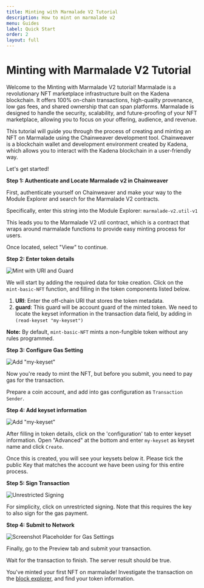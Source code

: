 ```yaml
---
title: Minting with Marmalade V2 Tutorial
description: How to mint on marmalade v2
menu: Guides
label: Quick Start
order: 2
layout: full
---
```


# Minting with Marmalade V2 Tutorial


Welcome to the Minting with Marmalade V2 tutorial! Marmalade is a revolutionary
NFT marketplace infrastructure built on the Kadena blockchain. It offers 100%
on-chain transactions, high-quality provenance, low gas fees, and shared
ownership that can span platforms. Marmalade is designed to handle the security,
scalability, and future-proofing of your NFT marketplace, allowing you to focus
on your offering, audience, and revenue.

This tutorial will guide you through the process of creating and minting an NFT
on Marmalade using the Chainweaver development tool. Chainweaver is a blockchain
wallet and development environment created by Kadena, which allows you to
interact with the Kadena blockchain in a user-friendly way.

Let's get started!

**Step 1: Authenticate and Locate Marmalade v2 in Chainweaver**

First, authenticate yourself on Chainweaver and make your way to the Module Explorer and search for the Marmalade V2 contracts.

Specifically, enter this string into the Module Explorer: `marmalade-v2.util-v1`

This leads you to the Marmalade V2 util contract, which is a contract that wraps around marmalade
functions to provide easy minting process for users.

Once located, select "View" to continue.

**Step 2: Enter token details**

![Mint with URI and Guard](/assets/marmalade/mint_1.png)


We will start by adding the required data for toke creation.
Click on the `mint-basic-NFT` function, and filling in the token components
listed below.

1. **URI**: Enter the off-chain URI that stores the token metadata.
2. **guard**: This guard will be account guard of the minted token. We need to
   locate the keyset information in the transaction data field, by adding in
   `(read-keyset "my-keyset")`

 **Note:** By default, `mint-basic-NFT` mints a non-fungible token without
 any rules programmed.


**Step 3: Configure Gas Setting**

![Add "my-keyset"](/assets/marmalade/mint_gas.png)

Now you're ready to mint the NFT, but before you submit, you need to pay gas for the
transaction.

Prepare a coin account, and add into gas configuration as `Transaction Sender`.


**Step 4: Add keyset information**

![Add "my-keyset"](/assets/marmalade/mint_keyset.png)

After filling in token details, click on the 'configuration' tab to enter
keyset information. Open "Advanced" at the bottom and enter `my-keyset` as keyset
name and click `Create`.

Once this is created, you will see your keysets below it. Please tick the public Key
that matches the account we have been using for this entire process.


**Step 5: Sign Transaction**

![Unrestricted Signing](/assets/marmalade/mint_unrestricted_signing.png)

For simplicity, click on unrestricted signing. Note that this requires the key
to also sign for the gas payment.


**Step 4: Submit to Network**

![Screenshot Placeholder for Gas Settings](/assets/marmalade/mint_submit.png)

Finally, go to the Preview tab and submit your transaction.

Wait for the transaction to finish. The server result should
be true.

You've minted your first NFT on marmalade! Investigate the transaction on
the [block explorer](explorer.chainweb.com), and find your token information.
